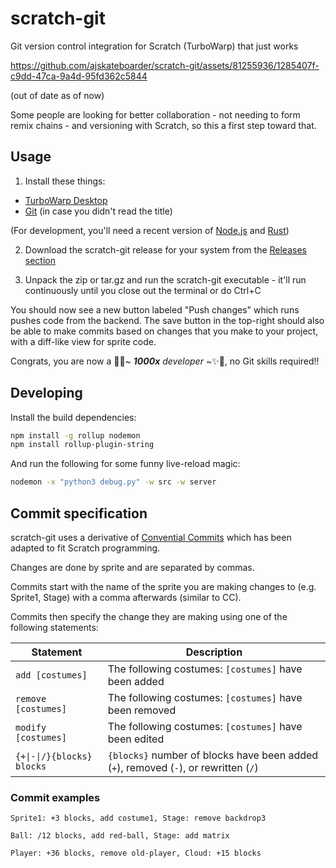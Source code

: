# scratch-git

Git version control integration for Scratch (TurboWarp) that just works

https://github.com/ajskateboarder/scratch-git/assets/81255936/1285407f-c9dd-47ca-9a4d-95fd362c5844

(out of date as of now)

Some people are looking for better collaboration - not needing to form remix chains - and versioning with Scratch, so this a first step toward that.

## Usage

1) Install these things:

- [TurboWarp Desktop](https://desktop.turbowarp.org/)
- [Git](https://git-scm.com) (in case you didn't read the title)

(For development, you'll need a recent version of [Node.js](https://nodejs.org) and [Rust](https://rustup.rs/))

2) Download the scratch-git release for your system from the [Releases section](https://github.com/ajskateboarder/scratch-git/releases)

3) Unpack the zip or tar.gz and run the scratch-git executable - it'll run continuously until you close out the terminal or do Ctrl+C

You should now see a new button labeled "Push changes" which runs pushes code from the backend. The save button in the top-right should also be able to make commits based on changes that you make to your project, with a diff-like view for sprite code.

Congrats, you are now a 🦄✨~ _**1000x** developer_ ~✨🦄, no Git skills required!!

## Developing

Install the build dependencies:

```bash
npm install -g rollup nodemon
npm install rollup-plugin-string
```

And run the following for some funny live-reload magic:

```bash
nodemon -x "python3 debug.py" -w src -w server
```

## Commit specification

scratch-git uses a derivative of [Convential Commits](https://www.conventionalcommits.org/en/v1.0.0/) which has been adapted to fit Scratch programming.

Changes are done by sprite and are separated by commas.

Commits start with the name of the sprite you are making changes to (e.g. Sprite1, Stage) with a comma afterwards (similar to CC).

Commits then specify the change they are making using one of the following statements:

| Statement                  | Description                                                                          |
| -------------------------- | ------------------------------------------------------------------------------------ |
| `add [costumes]`           | The following costumes: `[costumes]` have been added                                 |
| `remove [costumes]`        | The following costumes: `[costumes]` have been removed                               |
| `modify [costumes]`        | The following costumes: `[costumes]` have been edited                                |
| `{+\|-\|/}{blocks} blocks` | `{blocks}` number of blocks have been added (`+`), removed (`-`), or rewritten (`/`) |

### Commit examples

```text
Sprite1: +3 blocks, add costume1, Stage: remove backdrop3
```

```text
Ball: /12 blocks, add red-ball, Stage: add matrix
```

```text
Player: +36 blocks, remove old-player, Cloud: +15 blocks
```
